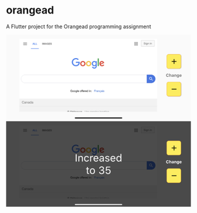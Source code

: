 # orangead

A Flutter project for the Orangead programming assignment

<img src="images/Screenshot.png" />

<img src="images/Overlay.png" />
